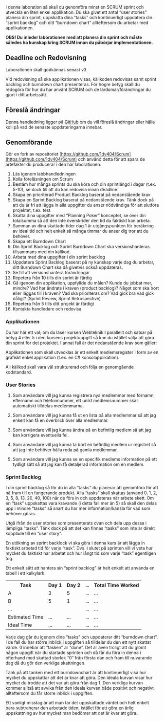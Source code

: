 I denna laboration så skall du genomföra minst en SCRUM sprint och utveckla en liten enkel applikation. Du ska givet ett antal “user stories” planera din sprint, uppskatta dina “tasks” och kontinuerligt uppdatera din “sprint backlog” och ditt “burndown chart” allteftersom du arbetar med applikationen.

**OBS! Du inleder laborationen med att planera din sprint och måste således ha kunskap kring SCRUM innan du påbörjar implementationen.**

## Deadline och Redovisning

Laborationen skall godkännas senast v3.

Vid redovisning så ska applikationen visas, källkoden redovisas samt sprint backlog och burndown chart presenteras. För högre betyg skall du redogöra för hur du har använt SCRUM och de lärdomar/förändringar du gjort i ditt arbetssätt.

## Föreslå ändringar

Denna handledning ligger på [GitHub](https://github.com/1dv404/Laborationer) om du vill föreslå ändringar eller hålla koll på vad de senaste uppdateringarna innebar.


## Genomförande

Gör en fork av repositoriet [https://github.com/1dv404/Scrum](https://github.com/1dv404/Scrum) och använd detta för att spara de artefakter du producerar i den här laborationen.


1. Läs igenom labbhandledningen
2. Kolla föreläsningen om Scrum
3. Bestäm hur många sprints du ska köra och din sprintlängd i dagar (t.ex. 5-10), se dock till att du kan redovisa innan deadline.
4. Skapa en prioriterad Product Backlog baserat på nedanstående krav
5. Skapa en Sprint Backlog baserat på nedanstående krav. Tänk dock på att du är fri att lägga in alla uppgifter du anser nödvändiga för att slutföra projektet, t.ex. test.
6. Skatta dina uppgifter med “Planning Poker” konceptet, se över din totalsumma så att den inte överskrider den tid du faktiskt kan arbeta.
7. Summan av dina skattade tider dag 1 är utgångspunkten för beräkning av ideal tid och helt enkelt så många timmar du anser dig tror att du behöver.
8. Skapa ett Burndown Chart
9. Din Sprint Backlog och Sprint Burndown Chart ska versionshanteras tillsammans med din källkod.
10. Arbeta med dina uppgifter i din sprint backlog
11. Uppdatera Sprint Backlog baserat på ny kunskap varje dag du arbetar, ditt Burndown Chart ska då givetvis också uppdateras.
12. Se till att versionshantera förändringar
13. Repetera från 10 tills din sprint är färdig
14. Gå igenom din applikation, uppfyllde du målen? Kunde du jobbat mer, mindre? Vad har ändrats i kraven (product backlog)? Något som ska bort eller läggas till i kraven? Vad ska prioriteras om? Vad gick bra vad gick dåligt? (Sprint Review, Sprint Retrospective)
15. Repetera från 5 tills ditt projekt är färdigt
16. Kontakta handledare och redovisa


### Applikationen

Du har här ett val; om du läser kursen Webteknik I parallellt och satsar på betyg 4 eller 5 i den kursens projektuppgift så kan du istället välja att göra din sprint för det projektet. I annat fall är det nedanstående krav som gäller:

Applikationen som skall utvecklas är ett enkelt medlemsregister i form av en grafiskt enkel applikation (t.ex. en C# konsolapplikation).

All källkod skall vara väl strukturerad och följa en genomgående kodstandard.

### User Stories

1. Som användare vill jag kunna registrera nya medlemmar med förnamn, efternamn och telefonnummer, ett unikt medlemsnummer skall automatiskt tilldelas medlemmarna.

2. Som användare vill jag kunna få ut en lista på alla medlemmar så att jag enkelt kan få en överblick över alla medlemmar.

3. Som användare vill jag kunna ändra på en befintlig medlem så att jag kan korrigera eventuella fel.

4. Som användare vill jag kunna ta bort en befintlig medlem ur registret så att jag inte behöver hålla reda på gamla medlemmar.

5. Som användare vill jag kunna se en specifik medlems information på ett tydligt sätt så att jag kan få detaljerad information om en medlem.

### Sprint Backlog

I din sprint backlog så för du in alla “tasks” du planerar att genomföra för att nå fram till en fungerande produkt. Alla “tasks” skall skattas (använd 0, 1, 2, 3, 5, 8, 13, 20, 40, 100) när de förs in och uppdateras när arbete skett. Om en “task” uppskattas vara krävande (i detta fall mer än 5) så skall den delas upp i mindre “tasks” så snart du har mer information/känsla för vad som behöver göras.

Utgå ifrån de user stories som presenterats ovan och dela upp dessa i lämpliga “tasks”. Tänk dock på att det kan finnas “tasks” som inte är direkt kopplade till en “user story”.

En utökning av sprint backlock vi ska göra i denna kurs är att lägga in faktiskt arbetad tid för varje “task”. Dvs. i slutet på sprinten vill vi veta hur mycket du faktiskt har arbetat och hur långt tid som varje “task” egentligen tog.

Ett enkelt sätt att hantera sin “sprint backlog” är helt enkelt att använda en tabell i ett kalkylark.

<table>
<tr><th>Task</th><th>Day 1</th><th>Day 2</th><th>...</th><th>Total Time Worked</th></tr>
<tr><td>A</td><td>3</td><td>5</td><td>...</td><td>...</td></tr>
<tr><td>B</td><td>5</td><td>1</td><td>...</td><td>...</td></tr>
<tr><td>...</td><td></td><td></td><td>...</td><td>...</td></tr>
<tr><td>Estimated Time</td><td>...</td><td>...</td><td>...</td><td>...</td></tr>
<tr><td>Ideal Time</td><td>...</td><td>...</td><td>...</td><td>...</td></tr>
</table>

Varje dag går du igenom dina “tasks” och uppdaterar ditt “burndown chart”. I de fall du har större inblick i uppgiften så tilldelar du den ett nytt skattat värde. 0 innebär att “tasken” är “done”. Det är även troligt att du glömt någon uppgift när du startade sprinten och då får du föra in denna i efterhand med skattad storlek “0″ från första dan och fram till nuvarande dag då du gör den verkliga skattningen.

Tänk på att tanken med ett burndownchart är att kontinuerligt visa hur mycket du uppskattar att det är kvar att göra. Den ideala kurvan visar hur mycket du trodde att det var att göra från dag 1. Den verkliga kurvan kommer alltså att avvika från den ideala kurvan både positivt och negativt allteftersom du får större inblick i uppgiften.

Ett vanligt misstag är att man tar det uppskattade värdet och helt enkelt bara subtraherar den arbetade tiden, istället för att göra en ärlig uppskattning av hur mycket man bedömer att det är kvar att göra.